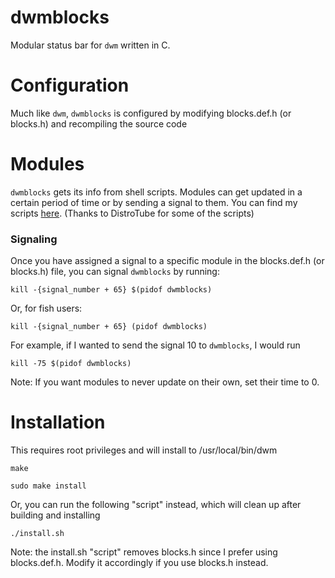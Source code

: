 # dwmblocks
Modular status bar for `dwm` written in C.

# Configuration
Much like `dwm`, `dwmblocks` is configured by modifying blocks.def.h (or blocks.h) and recompiling the source code

# Modules
`dwmblocks` gets its info from shell scripts. Modules can get updated in a certain period of time or by sending a signal to them.
You can find my scripts [here](https://gitlab.com/Nero20/scripts). (Thanks to DistroTube for some of the scripts)

### Signaling
Once you have assigned a signal to a specific module in the blocks.def.h (or blocks.h) file, you can signal `dwmblocks` by running:

`kill -{signal_number + 65} $(pidof dwmblocks)`

Or, for fish users:

`kill -{signal_number + 65} (pidof dwmblocks)`

For example, if I wanted to send the signal 10 to `dwmblocks`, I would run

`kill -75 $(pidof dwmblocks)`

Note: If you want modules to never update on their own, set their time to 0.

# Installation
This requires root privileges and will install to /usr/local/bin/dwm

`make`

`sudo make install`

Or, you can run the following "script" instead, which will clean up after building and installing

`./install.sh`

Note: the install.sh "script" removes blocks.h since I prefer using blocks.def.h. Modify it accordingly if you use blocks.h instead.

